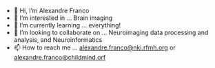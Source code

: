 - 👋 Hi, I’m Alexandre Franco
- 👀 I’m interested in ... Brain imaging
- 🌱 I’m currently learning ... everything! 
- 💞️ I’m looking to collaborate on ... Neuroimaging data processing and analysis, and Neuroinformatics
- 📫 How to reach me ... alexandre.franco@nki.rfmh.org or alexandre.franco@childmind.orf

<!---
engfranco/engfranco is a ✨ special ✨ repository because its `README.md` (this file) appears on your GitHub profile.
You can click the Preview link to take a look at your changes.
--->
